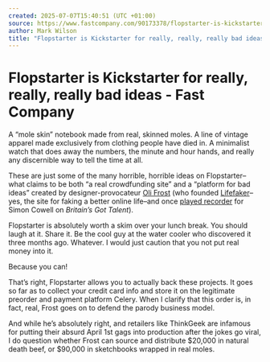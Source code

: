 ```yaml
---
created: 2025-07-07T15:40:51 (UTC +01:00)
source: https://www.fastcompany.com/90173378/flopstarter-is-kickstarter-for-really-really-really-bad-ideas
author: Mark Wilson
title: "Flopstarter is Kickstarter for really, really, really bad ideas - Fast Company"
---
```


# Flopstarter is Kickstarter for really, really, really bad ideas - Fast Company

A “mole skin” notebook made from real, skinned moles. A line of vintage apparel made exclusively from clothing people have died in. A minimalist watch that does away the numbers, the minute and hour hands, and really any discernible way to tell the time at all.

These are just some of the many horrible, horrible ideas on Flopstarter–what claims to be both “a real crowdfunding site” and a “platform for bad ideas” created by designer-provocateur [Oli Frost](https://olifro.st/) (who founded [Lifefaker](https://lifefaker.com/)–yes, the site for faking a better online life–and once [played recorder](https://twitter.com/recordaboi) for Simon Cowell on _Britain’s Got Talent_).

Flopstarter is absolutely worth a skim over your lunch break. You should laugh at it. Share it. Be the cool guy at the water cooler who discovered it three months ago. Whatever. I would just caution that you not put real money into it.

Because you can!

That’s right, Flopstarter allows you to actually back these projects. It goes so far as to collect your credit card info and store it on the legitimate preorder and payment platform Celery. When I clarify that this order is, in fact, real, Frost goes on to defend the parody business model.

And while he’s absolutely right, and retailers like ThinkGeek are infamous for putting their absurd April 1st gags into production after the jokes go viral, I do question whether Frost can source and distribute $20,000 in natural death beef, or $90,000 in sketchbooks wrapped in real moles.

